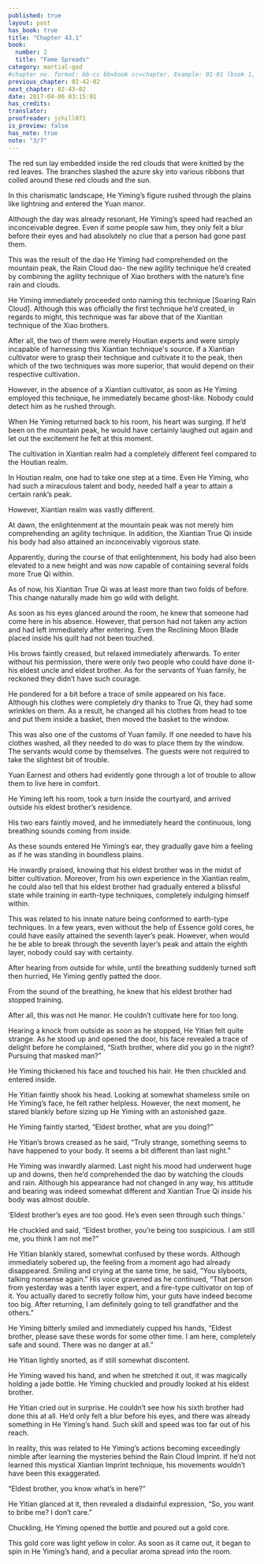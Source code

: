 ```yaml
---
published: true
layout: post
has_book: true
title: "Chapter 43.1"
book:
  number: 2
  title: "Fame Spreads"
category: martial-god
#chapter no. format: bb-cc bb=book cc=chapter. Example: 01-01 (book 1, chapter 1)
previous_chapter: 02-42-02
next_chapter: 02-43-02
date: 2017-04-06 03:15:01 
has_credits:
translator:
proofreader: jchill071
is_preview: false
has_note: true
note: "3/7"
---
```

The red sun lay embedded inside the red clouds that were knitted by the red leaves. The branches slashed the azure sky into various ribbons that coiled around these red clouds and the sun.

In this charismatic landscape, He Yiming’s figure rushed through the plains like lightning and entered the Yuan manor.

Although the day was already resonant, He Yiming’s speed had reached an inconceivable degree. Even if some people saw him, they only felt a blur before their eyes and had absolutely no clue that a person had gone past them.
<!--more-->

This was the result of the dao He Yiming had comprehended on the mountain peak, the Rain Cloud dao- the new agility technique he’d created by combining the agility technique of Xiao brothers with the nature’s fine rain and clouds.

He Yiming immediately proceeded onto naming this technique [Soaring Rain Cloud]. Although this was officially the first technique he’d created, in regards to might, this technique was far above that of the Xiantian technique of the Xiao brothers.

After all, the two of them were merely Houtian experts and were simply incapable of harnessing this Xiantian technique's source. If a Xiantian cultivator were to grasp their technique and cultivate it to the peak, then which of the two techniques was more superior, that would depend on their respective cultivation.

However, in the absence of a Xiantian cultivator, as soon as He Yiming employed this technique, he immediately became ghost-like. Nobody could detect him as he rushed through.

When He Yiming returned back to his room, his heart was surging. If he’d been on the mountain peak, he would have certainly laughed out again and let out the excitement he felt at this moment. 

The cultivation in Xiantian realm had a completely different feel compared to the Houtian realm.

In Houtian realm, one had to take one step at a time. Even He Yiming, who had such a miraculous talent and body, needed half a year to attain a certain rank’s peak.

However, Xiantian realm was vastly different.

At dawn, the enlightenment at the mountain peak was not merely him comprehending an agility technique. In addition, the Xiantian True Qi inside his body had also attained an inconceivably vigorous state.

Apparently, during the course of that enlightenment, his body had also been elevated to a new height and was now capable of containing several folds more True Qi within.

As of now, his Xiantian True Qi was at least more than two folds of before. This change naturally made him go wild with delight.

As soon as his eyes glanced around the room, he knew that someone had come here in his absence. However, that person had not taken any action and had left immediately after entering. Even the Reclining Moon Blade placed inside his quilt had not been touched.

His brows faintly creased, but relaxed immediately afterwards. To enter without his permission, there were only two people who could have done it- his eldest uncle and eldest brother. As for the servants of Yuan family, he reckoned they didn’t have such courage.

He pondered for a bit before a trace of smile appeared on his face. Although his clothes were completely dry thanks to True Qi, they had some wrinkles on them. As a result, he changed all his clothes from head to toe and put them inside a basket, then moved the basket to the window.

This was also one of the customs of Yuan family. If one needed to have his clothes washed, all they needed to do was to place them by the window. The servants would come by themselves. The guests were not required to take the slightest bit of trouble.

Yuan Earnest and others had evidently gone through a lot of trouble to allow them to live here in comfort.

He Yiming left his room, took a turn inside the courtyard, and arrived outside his eldest brother’s residence.

His two ears faintly moved, and he immediately heard the continuous, long breathing sounds coming from inside.

As these sounds entered He Yiming’s ear, they gradually gave him a feeling as if he was standing in boundless plains.

He inwardly praised, knowing that his eldest brother was in the midst of bitter cultivation. Moreover, from his own experience in the Xiantian realm, he could also tell that his eldest brother had gradually entered a blissful state while training in earth-type techniques, completely indulging himself within.

This was related to his innate nature being conformed to earth-type techniques. In a few years, even without the help of Essence gold cores, he could have easily attained the seventh layer’s peak. However, when would he be able to break through the seventh layer’s peak and attain the eighth layer, nobody could say with certainty.

After hearing from outside for while, until the breathing suddenly turned soft then hurried, He Yiming gently patted the door.

From the sound of the breathing, he knew that his eldest brother had stopped training.

After all, this was not He manor. He couldn’t cultivate here for too long.

Hearing a knock from outside as soon as he stopped, He Yitian felt quite strange. As he stood up and opened the door, his face revealed a trace of delight before he complained, “Sixth brother, where did you go in the night? Pursuing that masked man?”

He Yiming thickened his face and touched his hair. He then chuckled and entered inside.

He Yitian faintly shook his head. Looking at somewhat shameless smile on He Yiming’s face, he felt rather helpless. However, the next moment, he stared blankly before sizing up He Yiming with an astonished gaze.

He Yiming faintly started, “Eldest brother, what are you doing?”

He Yitian’s brows creased as he said, “Truly strange, something seems to have happened to your body. It seems a bit different than last night.”

He Yiming was inwardly alarmed. Last night his mood had underwent huge up and downs, then he’d comprehended the dao by watching the clouds and rain. Although his appearance had not changed in any way, his attitude and bearing was indeed somewhat different and Xiantian True Qi inside his body was almost double.

‘Eldest brother’s eyes are too good. He’s even seen through such things.’

He chuckled and said, “Eldest brother, you’re being too suspicious. I am still me, you think I am not me?”

He Yitian blankly stared, somewhat confused by these words. Although immediately sobered up, the feeling from a moment ago had already disappeared. Smiling and crying at the same time, he said, “You slyboots, talking nonsense again.” His voice gravened as he continued, “That person from yesterday was a tenth layer expert, and a fire-type cultivator on top of it. You actually dared to secretly follow him, your guts have indeed become too big. After returning, I am definitely going to tell grandfather and the others.”

He Yiming bitterly smiled and immediately cupped his hands, “Eldest brother, please save these words for some other time. I am here, completely safe and sound. There was no danger at all.”

He Yitian lightly snorted, as if still somewhat discontent.

He Yiming waved his hand, and when he stretched it out, it was magically holding a jade bottle. He Yiming chuckled and proudly looked at his eldest brother.

He Yitian cried out in surprise. He couldn’t see how his sixth brother had done this at all. He’d only felt a blur before his eyes, and there was already something in He Yiming’s hand. Such skill and speed was too far out of his reach.

In reality, this was related to He Yiming’s actions becoming exceedingly nimble after learning the mysteries behind the Rain Cloud Imprint. If he’d not learned this mystical Xiantian Imprint technique, his movements wouldn’t have been this exaggerated.

“Eldest brother, you know what’s in here?”

He Yitian glanced at it, then revealed a disdainful expression, “So, you want to bribe me? I don’t care.”

Chuckling, He Yiming opened the bottle and poured out a gold core.

This gold core was light yellow in color. As soon as it came out, it began to spin in He Yiming’s hand, and a peculiar aroma spread into the room.
